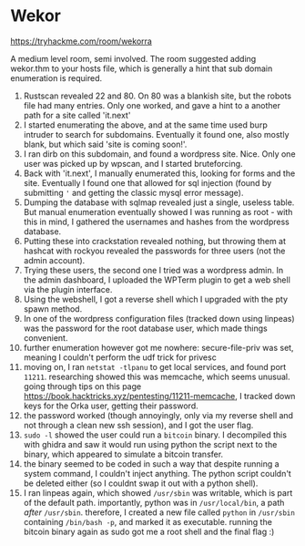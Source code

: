 # Wekor

https://tryhackme.com/room/wekorra

A medium level room, semi involved. The room suggested adding wekor.thm to your hosts file, which is generally a hint that sub domain enumeration is required.

1. Rustscan revealed 22 and 80. On 80 was a blankish site, but the robots file had many entries. Only one worked, and gave a hint to a another path for a site called 'it.next'
2. I started enumerating the above, and at the same time used burp intruder to search for subdomains. Eventually it found one, also mostly blank, but which said 'site is coming soon!'.
3. I ran dirb on this subdomain, and found a wordpress site. Nice. Only one user was picked up by wpscan, and I started bruteforcing.
4. Back with 'it.next', I manually enumerated this, looking for forms and the site. Eventually I found one that allowed for sql injection (found by submitting `'` and getting the classic mysql error message).
5. Dumping the database with sqlmap revealed just a single, useless table. But manual enumeration eventually showed I was running as root - with this in mind, I gathered the usernames and hashes from the wordpress database.
6. Putting these into crackstation revealed nothing, but throwing them at hashcat with rockyou revealed the passwords for three users (not the admin account).
7. Trying these users, the second one I tried was a wordpress admin. In the admin dashboard, I uploaded the WPTerm plugin to get a web shell via the plugin interface.
8. Using the webshell, I got a reverse shell which I upgraded with the pty spawn method.
9. In one of the wordpress configuration files (tracked down using linpeas) was the password for the root database user, which made things convenient.
10. further enumeration however got me nowhere: secure-file-priv was set, meaning I couldn't perform the udf trick for privesc
11. moving on, I ran `netstat -tlpanu` to get local services, and found port `11211`. researching showed this was memcache, which seems unusual. going through tips on this page https://book.hacktricks.xyz/pentesting/11211-memcache, I tracked down keys for the Orka user, getting their password.
12. the password worked (though annoyingly, only via my reverse shell and not through a clean new ssh session), and I got the user flag.
13. `sudo -l` showed the user could run a `bitcoin` binary. I decompiled this with ghidra and saw it would run using python the script next to the binary, which appeared to simulate a bitcoin transfer.
14. the binary seemed to be coded in such a way that despite running a system command, I couldn't inject anything. The python script couldn't be deleted either (so I couldnt swap it out with a python shell).
15. I ran linpeas again, which showed `/usr/sbin` was writable, which is part of the default path. importantly, python was in `/usr/local/bin`, a path *after* `/usr/sbin`. therefore, I created a new file called `python` in `/usr/sbin` containing `/bin/bash -p`, and marked it as executable. running the bitcoin binary again as sudo got me a root shell and the final flag :)
